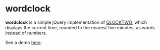 wordclock
=========

**wordclock** is a simple jQuery implementation of [QLOCKTWO](http://www.qlocktwo.com/?lang=en), which displays the current time, rounded to the nearest five minutes, as words instead of numbers. 

See a demo [here](http://robertcalise.github.io/wordclock/).
